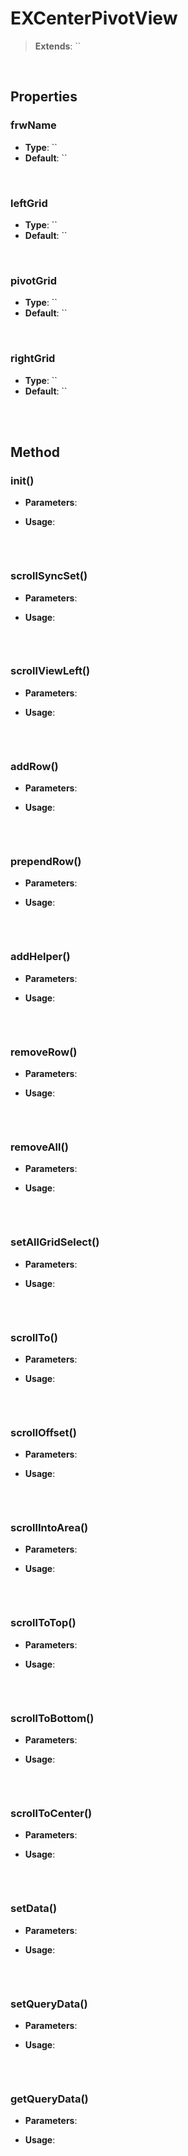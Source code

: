 # EXCenterPivotView
> **Extends**: ``



<br/>

## Properties

### frwName



* **Type**: ``
* **Default**: ``

<br/>

### leftGrid



* **Type**: ``
* **Default**: ``

<br/>

### pivotGrid



* **Type**: ``
* **Default**: ``

<br/>

### rightGrid



* **Type**: ``
* **Default**: ``

<br/>
<br/>

## Method

### init()



* **Parameters**: 


* **Usage**: 
```js

```

<br/>

### scrollSyncSet()



* **Parameters**: 


* **Usage**: 
```js

```

<br/>

### scrollViewLeft()



* **Parameters**: 


* **Usage**: 
```js

```

<br/>

### addRow()



* **Parameters**: 


* **Usage**: 
```js

```

<br/>

### prependRow()



* **Parameters**: 


* **Usage**: 
```js

```

<br/>

### addHelper()



* **Parameters**: 


* **Usage**: 
```js

```

<br/>

### removeRow()



* **Parameters**: 


* **Usage**: 
```js

```

<br/>

### removeAll()



* **Parameters**: 


* **Usage**: 
```js

```

<br/>

### setAllGridSelect()



* **Parameters**: 


* **Usage**: 
```js

```

<br/>

### scrollTo()



* **Parameters**: 


* **Usage**: 
```js

```

<br/>

### scrollOffset()



* **Parameters**: 


* **Usage**: 
```js

```

<br/>

### scrollIntoArea()



* **Parameters**: 


* **Usage**: 
```js

```

<br/>

### scrollToTop()



* **Parameters**: 


* **Usage**: 
```js

```

<br/>

### scrollToBottom()



* **Parameters**: 


* **Usage**: 
```js

```

<br/>

### scrollToCenter()



* **Parameters**: 


* **Usage**: 
```js

```

<br/>

### setData()



* **Parameters**: 


* **Usage**: 
```js

```

<br/>

### setQueryData()



* **Parameters**: 


* **Usage**: 
```js

```

<br/>


### getQueryData()



* **Parameters**: 


* **Usage**: 
```js

```

<br/>
